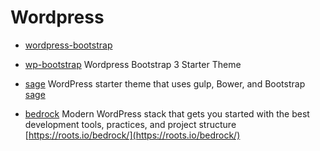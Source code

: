 # Wordpress

* [wordpress-bootstrap](https://github.com/320press/wordpress-bootstrap)

* [wp-bootstrap](https://github.com/bencarlson/wp-bootstrap) Wordpress Bootstrap 3 Starter Theme

* [sage](https://github.com/roots/sage) WordPress starter theme that uses gulp, Bower, and Bootstrap 
[sage](https://roots.io/sage/)

* [bedrock](https://github.com/roots/bedrock) Modern WordPress stack that gets you started with the best development tools, practices, and project structure
[https://roots.io/bedrock/](https://roots.io/bedrock/)